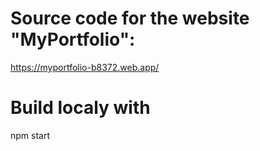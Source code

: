 # Source code for the website "MyPortfolio":

https://myportfolio-b8372.web.app/

# Build localy with

npm start